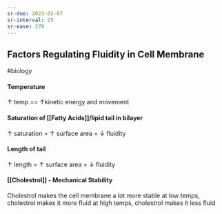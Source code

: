 ```yaml
---
sr-due: 2023-02-07
sr-interval: 25
sr-ease: 278
---
```

## Factors Regulating Fluidity in Cell Membrane
#biology 
#### Temperature
↑ temp == ↑kinetic energy and movement
#### Saturation of [[Fatty Acids]]/lipid tail in bilayer
↑ saturation = ↑ surface area = ↓ fluidity
#### Length of tail
↑ length = ↑ surface area = ↓ fluidity
#### [[Cholestrol]] - Mechanical Stability
Cholestrol makes the cell membrane a lot more stable
at low temps, cholestrol makes it more fluid
at high temps, cholestrol makes it less fluid
